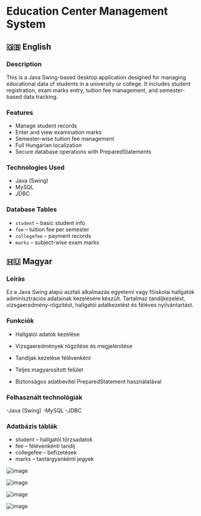 # Education Center Management System

## 🇬🇧 English

### Description
This is a Java Swing-based desktop application designed for managing educational data of students in a university or college. It includes student registration, exam marks entry, tuition fee management, and semester-based data tracking.

### Features
- Manage student records
- Enter and view examination marks
- Semester-wise tuition fee management
- Full Hungarian localization
- Secure database operations with PreparedStatements

### Technologies Used
- Java (Swing)
- MySQL
- JDBC

### Database Tables
- `student` – basic student info
- `fee` – tuition fee per semester
- `collegefee` – payment records
- `marks` – subject-wise exam marks

## 🇭🇺 Magyar
### Leírás
Ez a Java Swing alapú asztali alkalmazás egyetemi vagy főiskolai hallgatók adminisztrációs adatainak kezelésére készült. Tartalmaz tandíjkezelést, vizsgaeredmény-rögzítést, hallgatói adatkezelést és féléves nyilvántartást.

### Funkciók
- Hallgatói adatok kezelése

- Vizsgaeredmények rögzítése és megjelenítése
- Tandíjak kezelése félévenként
- Teljes magyarosított felület
- Biztonságos adatbevitel PreparedStatement használatával

### Felhasznált technológiák
-Java (Swing)
-MySQL
-JDBC

### Adatbázis táblák
- student – hallgatói törzsadatok
- fee – félévenkénti tandíj
- collegefee – befizetések
- marks – tantárgyankénti jegyek

![image](https://github.com/user-attachments/assets/23e21a04-f536-4a1e-846a-37e468f84e13)


![image](https://github.com/user-attachments/assets/40802421-d1b5-4b71-8e9f-d0eb2a3f38bd)


![image](https://github.com/user-attachments/assets/3b9ee899-9412-4d7d-91b5-4edefd6dd0cb)


![image](https://github.com/user-attachments/assets/1db6a988-e94c-4571-b017-7fb4e27017e2)
